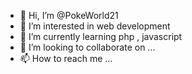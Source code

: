 - 👋 Hi, I’m @PokeWorld21
- 👀 I’m interested in web development
- 🌱 I’m currently learning php , javascript 
- 💞️ I’m looking to collaborate on ...
- 📫 How to reach me ...

<!---
PokeWorld21/PokeWorld21 is a ✨ special ✨ repository because its `README.md` (this file) appears on your GitHub profile.
You can click the Preview link to take a look at your changes.
--->
